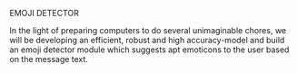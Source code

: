 EMOJI DETECTOR 

In the light of preparing computers to do several unimaginable chores, we will be developing an efficient, robust and high accuracy-model and build an emoji detector module which suggests apt emoticons to the user based on the message text. 
